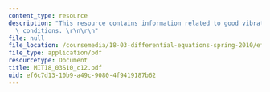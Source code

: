 ```yaml
---
content_type: resource
description: "This resource contains information related to good vibrations and damping\
  \ conditions. \r\n\r\n"
file: null
file_location: /coursemedia/18-03-differential-equations-spring-2010/ef6c7d1310b9a49c90804f9419187b62_MIT18_03S10_c12.pdf
file_type: application/pdf
resourcetype: Document
title: MIT18_03S10_c12.pdf
uid: ef6c7d13-10b9-a49c-9080-4f9419187b62
---
```

